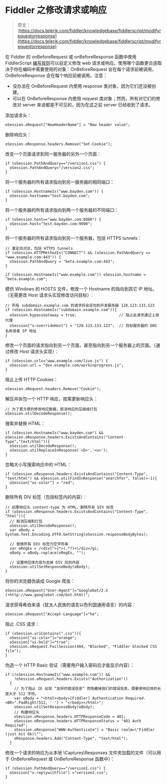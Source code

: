 # Fiddler 之修改请求或响应

> 原文：[https://docs.telerik.com/fiddler/knowledgebase/fiddlerscript/modifyrequestorresponse](https://docs.telerik.com/fiddler/knowledgebase/fiddlerscript/modifyrequestorresponse)

在 Fiddler 的 onBeforeRequest 或 onBeforeResponse 函数中使用 FiddlerScript [编写规则](https://docs.telerik.com/fiddler/Extend-Fiddler/AddRules)可以自定义修改 web 请求或响应。使用哪个函数更合适取决于你在编码中需要使用的对象：OnBeforeRequest 会在每个请求前被调用，OnBeforeResponse 会在每个响应前被调用。注意：

* 没办法在 OnBeforeRequest 内使用 response 类对象，因为它们还没被创建。
* 可以在 OnBeforeResponse 内使用 request 类对象；然而，所有对它们的修改对 server 来说都是不可见的，因为在这之前 server 已经收到了请求。

添加请求头：

```text
oSession.oRequest["NewHeaderName"] = "New header value";
```

删除响应头：

```text
oSession.oResponse.headers.Remove("Set-Cookie");
```

改变一个页面请求到同一服务器的另外一个页面：

```text
if (oSession.PathAndQuery=="/version1.css") {
  oSession.PathAndQuery="/version2.css";
}
```

将一个服务器的所有请求指向到另一服务器的相同端口：

```text
if (oSession.HostnameIs("www.bayden.com")) {
  oSession.hostname="test.bayden.com";
}
```

将一个服务器的所有请求指向到两一个服务器的不同端口：

```text
if (oSession.host=="www.bayden.com:8080") {
  oSession.host="test.bayden.com:9090";
}
```

将一个服务器的所有请求指向到另一个服务器，包括  HTTPS tunnels：

```text
// 重定向浏览，包括 HTTPS tunnels
if (oSession.HTTPMethodIs("CONNECT") && (oSession.PathAndQuery == "www.example.com:443")) { 
  oSession.PathAndQuery = "beta.example.com:443"; 
}

if (oSession.HostnameIs("www.example.com")) oSession.hostname = "beta.example.com";
```

模仿 Windows 的 HOSTS 文件，修改一个 Hostname 的指向到其它 IP 地址。（无需更改 Host 请求头实现修改访问目标）:

```text
// 所有 subdomain.example.com 的请求将会定向到开发服务器 128.123.133.123
if (oSession.HostnameIs("subdomain.example.com")){
  oSession.bypassGateway = true;                   // 阻止此请求通过上游代理
  oSession["x-overrideHost"] = "128.123.133.123";  // 目标服务器的 DNS 名称或者 IP 地址
}
```

修改一个页面的请求指向到另一个页面，甚至指向到另一个服务器上的页面。（通过修改 Host 请求头实现）：

```text
if (oSession.url=="www.example.com/live.js") {
  oSession.url = "dev.example.com/workinprogress.js";
}
```

阻止上传 HTTP Cookies：

```text
oSession.oRequest.headers.Remove("Cookie");
```

解压并拆包一个 HTTP 响应，按需更新响应头：

```text
// 为了更方便的修改响应数据，取消响应的压缩或打包
oSession.utilDecodeResponse();
```

搜索并替换 HTML：

```text
if (oSession.HostnameIs("www.bayden.com") && oSession.oResponse.headers.ExistsAndContains("Content-Type","text/html")){
  oSession.utilDecodeResponse();
  oSession.utilReplaceInResponse('<b>','<u>');
}
```

忽略大小写搜索响应中的 HTML：

```text
if (oSession.oResponse.headers.ExistsAndContains("Content-Type", "text/html") && oSession.utilFindInResponse("searchfor", false)>-1){
  oSession["ui-color"] = "red";
}
```

删除所有 DIV 标签（包括标签内的内容）：

```text
// 如果响应头 content-type 为 HTML，删除所有 DIV 标签
if (oSession.oResponse.headers.ExistsAndContains("Content-Type", "html")){
  // 取消压缩和打包
  oSession.utilDecodeResponse();
  var oBody = System.Text.Encoding.UTF8.GetString(oSession.responseBodyBytes);

  // 替换所有 DIV 标签为空字符串
  var oRegEx = /<div[^>]*>(.*?)<\/div>/gi;
  oBody = oBody.replace(oRegEx, "");

  // 设置响应体内容为去掉 DIV 后的内容
  oSession.utilSetResponseBody(oBody); 
}
```

将你的浏览器伪装成 Google 爬虫：

```text
oSession.oRequest["User-Agent"]="Googlebot/2.X (+http://www.googlebot.com/bot.html)";
```

请求获得希伯来语（犹太人民族的语言以色列国通用语言）的内容：

```text
oSession.oRequest["Accept-Language"]="he";
```

阻止 .CSS 请求：

```text
if (oSession.uriContains(".css")){
  oSession["ui-color"]="orange"; 
  oSession["ui-bold"]="true";
  oSession.oRequest.FailSession(404, "Blocked", "Fiddler blocked CSS file");
}
```

伪造一个 HTTP Basic 验证（需要用户输入密码后才能显示内容）：

```text
if ((oSession.HostnameIs("www.example.com")) && 
    !oSession.oRequest.headers.Exists("Authorization")) 
  {
    // 为了阻止 IE 出现 “友好的错误信息” 而隐藏掉我们的错误信息，需要使响应体的长度大于 512 字符。
    var oBody = "<html><body>[Fiddler] Authentication Required.<BR>".PadRight(512, ' ') + "</body></html>";
    oSession.utilSetResponseBody(oBody); 
    // 构建响应头
    oSession.oResponse.headers.HTTPResponseCode = 401;
    oSession.oResponse.headers.HTTPResponseStatus = "401 Auth Required";
    oSession.oResponse["WWW-Authenticate"] = "Basic realm=\"Fiddler (just hit Ok)\"";
    oResponse.headers.Add("Content-Type", "text/html");
  }
```

修改一个请求的响应为从本地  \Captures\Responses 文件夹加载的文件（可以用于  OnBeforeRequest 或  OnBeforeResponse 函数中）：

```text
if (oSession.PathAndQuery=="/version1.css") {
  oSession["x-replywithfile"] ="version2.css";
}
```

